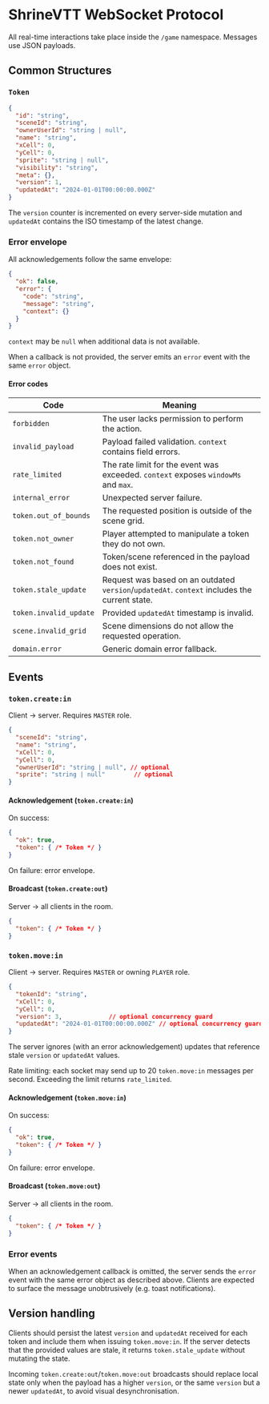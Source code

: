 # ShrineVTT WebSocket Protocol

All real-time interactions take place inside the `/game` namespace. Messages use JSON payloads.

## Common Structures

### `Token`

```json
{
  "id": "string",
  "sceneId": "string",
  "ownerUserId": "string | null",
  "name": "string",
  "xCell": 0,
  "yCell": 0,
  "sprite": "string | null",
  "visibility": "string",
  "meta": {},
  "version": 1,
  "updatedAt": "2024-01-01T00:00:00.000Z"
}
```

The `version` counter is incremented on every server-side mutation and `updatedAt` contains the ISO timestamp of the latest change.

### Error envelope

All acknowledgements follow the same envelope:

```json
{
  "ok": false,
  "error": {
    "code": "string",
    "message": "string",
    "context": {}
  }
}
```

`context` may be `null` when additional data is not available.

When a callback is not provided, the server emits an `error` event with the same `error` object.

#### Error codes

| Code | Meaning |
| --- | --- |
| `forbidden` | The user lacks permission to perform the action. |
| `invalid_payload` | Payload failed validation. `context` contains field errors. |
| `rate_limited` | The rate limit for the event was exceeded. `context` exposes `windowMs` and `max`. |
| `internal_error` | Unexpected server failure. |
| `token.out_of_bounds` | The requested position is outside of the scene grid. |
| `token.not_owner` | Player attempted to manipulate a token they do not own. |
| `token.not_found` | Token/scene referenced in the payload does not exist. |
| `token.stale_update` | Request was based on an outdated `version`/`updatedAt`. `context` includes the current state. |
| `token.invalid_update` | Provided `updatedAt` timestamp is invalid. |
| `scene.invalid_grid` | Scene dimensions do not allow the requested operation. |
| `domain.error` | Generic domain error fallback. |

## Events

### `token.create:in`

Client → server. Requires `MASTER` role.

```json
{
  "sceneId": "string",
  "name": "string",
  "xCell": 0,
  "yCell": 0,
  "ownerUserId": "string | null", // optional
  "sprite": "string | null"        // optional
}
```

#### Acknowledgement (`token.create:in`)

On success:

```json
{
  "ok": true,
  "token": { /* Token */ }
}
```

On failure: error envelope.

#### Broadcast (`token.create:out`)

Server → all clients in the room.

```json
{
  "token": { /* Token */ }
}
```

### `token.move:in`

Client → server. Requires `MASTER` or owning `PLAYER` role.

```json
{
  "tokenId": "string",
  "xCell": 0,
  "yCell": 0,
  "version": 3,             // optional concurrency guard
  "updatedAt": "2024-01-01T00:00:00.000Z" // optional concurrency guard
}
```

The server ignores (with an error acknowledgement) updates that reference stale `version` or `updatedAt` values.

Rate limiting: each socket may send up to 20 `token.move:in` messages per second. Exceeding the limit returns `rate_limited`.

#### Acknowledgement (`token.move:in`)

On success:

```json
{
  "ok": true,
  "token": { /* Token */ }
}
```

On failure: error envelope.

#### Broadcast (`token.move:out`)

Server → all clients in the room.

```json
{
  "token": { /* Token */ }
}
```

### Error events

When an acknowledgement callback is omitted, the server sends the `error` event with the same error object as described above. Clients are expected to surface the message unobtrusively (e.g. toast notifications).

## Version handling

Clients should persist the latest `version` and `updatedAt` received for each token and include them when issuing `token.move:in`. If the server detects that the provided values are stale, it returns `token.stale_update` without mutating the state.

Incoming `token.create:out`/`token.move:out` broadcasts should replace local state only when the payload has a higher `version`, or the same `version` but a newer `updatedAt`, to avoid visual desynchronisation.
